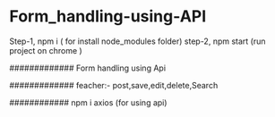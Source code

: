 # Form_handling-using-API
Step-1, npm i ( for install node_modules folder)
step-2, npm start (run project on chrome )



#############
Form handling using Api

#############
feacher:- post,save,edit,delete,Search

############
npm i axios (for using api)
